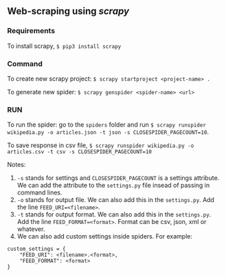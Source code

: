 ## Web-scraping using _scrapy_

### Requirements

To install scrapy, `$ pip3 install scrapy`

### Command

To create new scrapy project: `$ scrapy startproject <project-name> .`

To generate new spider: `$ scrapy genspider <spider-name> <url>`

### RUN

To run the spider: go to the `spiders` folder and run `$ scrapy runspider wikipedia.py -o articles.json -t json -s CLOSESPIDER_PAGECOUNT=10`.

To save response in csv file, `$ scrapy runspider wikipedia.py -o articles.csv -t csv -s CLOSESPIDER_PAGECOUNT=10`

Notes:

1. `-s` stands for settings and `CLOSESPIDER_PAGECOUNT` is a settings attribute. We can add the attribute to the `settings.py` file insead of passing in command lines.
2. `-o` stands for output file. We can also add this in the `settings.py`. Add the line `FEED_URI=<filename>`.
3. `-t` stands for output format. We can also add this in the `settings.py`. Add the line `FEED_FORMAT=<format>`. Format can be csv, json, xml or whatever.
4. We can also add custom settings inside spiders. For example:

```
custom_settings = {
    "FEED_URI": <filename>.<format>,
    "FEED_FORMAT": <format>
}
```
